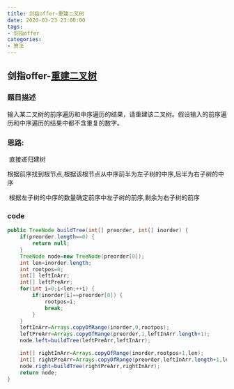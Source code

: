 ```yaml
---
title: 剑指offer-重建二叉树
date: 2020-03-23 23:00:00
tags:
- 剑指offer
categories: 
- 算法
---
```


## 剑指offer-[重建二叉树](https://leetcode-cn.com/problems/zhong-jian-er-cha-shu-lcof) 

### 题目描述

输入某二叉树的前序遍历和中序遍历的结果，请重建该二叉树。假设输入的前序遍历和中序遍历的结果中都不含重复的数字。

<!--more-->

### 思路:

​	直接递归建树

​	根据前序找到根节点,根据该根节点从中序前半为左子树的中序,后半为右子树的中序

​	根据左子树的中序的数量确定前序中左子树的前序,剩余为右子树的前序

### code

```java
public TreeNode buildTree(int[] preorder, int[] inorder) {
    if(preorder.length==0) {
        return null;
    }
    TreeNode node=new TreeNode(preorder[0]);
    int len=inorder.length;
    int rootpos=0;
    int[] leftInArr;
    int[] leftPreArr;
    for(int i=0;i<len;++i) {
        if(inorder[i]==preorder[0]) {
            rootpos=i;
            break;
        }
    }
    leftInArr=Arrays.copyOfRange(inorder,0,rootpos);
    leftPreArr=Arrays.copyOfRange(preorder,1,leftInArr.length+1);
    node.left=buildTree(leftPreArr,leftInArr);

    int[] rightInArr=Arrays.copyOfRange(inorder,rootpos+1,len);
    int[] rightPreArr=Arrays.copyOfRange(preorder,leftInArr.length+1,len);
    node.right=buildTree(rightPreArr,rightInArr);
    return node;
}
```

